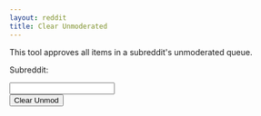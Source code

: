 ```yaml
---
layout: reddit
title: Clear Unmoderated
---
```


This tool approves all items in a subreddit's unmoderated queue.

<p>Subreddit:</p>
<input type="text" name="subreddit" id="sub-input"><br>
<button type="button" onClick="hitAPI()">Clear Unmod</button>
<div id="display-result"><div>
<script>
function hitAPI() {
    var sub = document.getElementById('sub-input').value
    var x= new XMLHttpRequest();
    x.open("POST", "https://api.captainmeta4.me/reddit/clear_unmod?subreddit="+sub);
    x.headers['Content-Type']='multipart/form-data'
    x.withCredentials=true;
    x.onload=function displayView(){
        var y = document.getElementById('display-result');
        y.innerHTML=r.response;
    }
    x.send();
}
</script>
